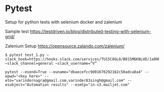 # Pytest
Setup for python tests with selenium docker and zalenium 

Sample test
https://testdriven.io/blog/distributed-testing-with-selenium-grid/

Zalenium Setup
https://opensource.zalando.com/zalenium/


```
$ pytest test_1.py –slack_hook=https://hooks.slack.com/services/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 –slack_channel=general –slack_username=”V”
```

```
pytest --esend=True --euname="dbaecefcc9d01676292162c50adca8a4" --epwd="<key here>" --eto="varindernagra@gmail.com,varinder83singh@gmail.com" --esubject="Automation results" --esmtp="in-v3.mailjet.com"

```